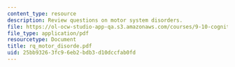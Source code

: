 ```yaml
---
content_type: resource
description: Review questions on motor system disorders.
file: https://ol-ocw-studio-app-qa.s3.amazonaws.com/courses/9-10-cognitive-neuroscience-spring-2006/25bb93263fc96eb2bdb3d10dccfab0fd_rq_motor_disorde.pdf
file_type: application/pdf
resourcetype: Document
title: rq_motor_disorde.pdf
uid: 25bb9326-3fc9-6eb2-bdb3-d10dccfab0fd
---
```

